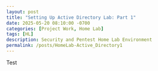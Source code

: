 ```yaml
---
layout: post
title: "Setting Up Active Directory Lab: Part 1"
date: 2025-05-20 08:10:00 -0700
categories: [Project Work, Home Lab]
tags: [HL]
description: Security and Pentest Home Lab Environment
permalink: /posts/HomeLab-Active_Directory1
---
```

Test 